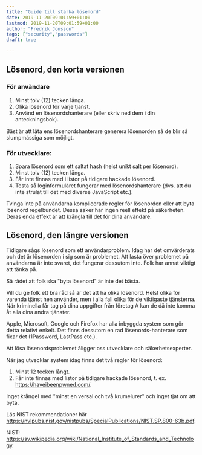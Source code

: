 ```yaml
---
title: "Guide till starka lösenord"
date: 2019-11-20T09:01:59+01:00
lastmod: 2019-11-20T09:01:59+01:00
author: "Fredrik Jonsson"
tags: ["security","passwords"]
draft: true

---
```


## Lösenord, den korta versionen

### För användare

1. Minst tolv (12) tecken långa.
2. Olika lösenord för varje tjänst.
3. Använd en lösenordshanterare (eller skriv ned dem i din anteckningsbok).

Bäst är att låta ens lösenordshanterare generera lösenorden så de blir så slumpmässiga som möjligt.


### För utvecklare:

1. Spara lösenord som ett saltat hash (helst unikt salt per lösenord).
2. Minst tolv (12) tecken långa.
3. Får inte finnas med i listor på tidigare hackade lösenord.
4. Testa så loginformuläret fungerar med lösenordshanterare (dvs. att du inte strulat till det med diverse JavaScript etc.).

Tvinga inte på användarna komplicerade regler för lösenorden eller att byta lösenord regelbundet. Dessa saker har ingen reell effekt på säkerheten. Deras enda effekt är att krångla till det för dina användare.


## Lösenord, den längre versionen



Tidigare sågs lösenord som ett användarproblem. Idag har det omvärderats och det är lösenorden i sig som är problemet. Att lasta över problemet på användarna är inte svaret, det fungerar dessutom inte. Folk har annat viktigt att tänka på.

Så rådet att folk ska "byta lösenord" är inte det bästa.

Vill du ge folk ett bra råd så är det att ha olika lösenord. Helst olika för varenda tjänst hen använder, men i alla fall olika för de viktigaste tjänsterna. När kriminella får tag på dina uppgifter från företag A kan de då inte komma åt alla dina andra tjänster.

Apple, Microsoft, Google och Firefox har alla inbyggda system som gör detta relativt enkelt. Det finns dessutom en rad lösenords-hanterare som fixar det (1Password, LastPass etc.).

Att lösa lösenordsproblemet åligger oss utvecklare och säkerhetsexperter.

När jag utvecklar system idag finns det två regler för lösenord:

1. Minst 12 tecken långt.
2. Får inte finnas med listor på tidigare hackade lösenord, t. ex. <https://haveibeenpwned.com/>.

Inget krångel med "minst en versal och två krumelurer" och inget tjat om att byta.

Läs NIST rekommendationer här <https://nvlpubs.nist.gov/nistpubs/SpecialPublications/NIST.SP.800-63b.pdf>.

NIST: <https://sv.wikipedia.org/wiki/National_Institute_of_Standards_and_Technology>

